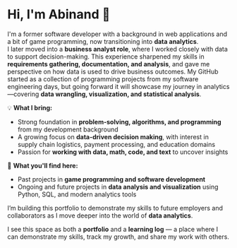 <!--
**abinand/abinand** is a ✨ _special_ ✨ repository because its `README.md` (this file) appears on your GitHub profile.

Here are some ideas to get you started:

- 🔭 I’m currently working on ...
- 🌱 I’m currently learning ...
- 👯 I’m looking to collaborate on ...
- 🤔 I’m looking for help with ...
- 💬 Ask me about ...
- 📫 How to reach me: ...
- 😄 Pronouns: ...
- ⚡ Fun fact: ...
-->

# Hi, I'm Abinand 👋  

I'm a former software developer with a background in web applications and a bit of game programming, now transitioning into **data analytics**.  
I later moved into a **business analyst role**, where I worked closely with data to support decision-making. This experience sharpened my skills in **requirements gathering, documentation, and analysis**, and gave me perspective on how data is used to drive business outcomes.
My GitHub started as a collection of programming projects from my software engineering days, but going forward it will showcase my journey in analytics—covering **data wrangling, visualization, and statistical analysis**.  

💡 **What I bring:**  
- Strong foundation in **problem-solving, algorithms, and programming** from my development background  
- A growing focus on **data-driven decision making**, with interest in supply chain logistics, payment processing, and education domains  
- Passion for **working with data, math, code, and text** to uncover insights  

📂 **What you'll find here:**  
- Past projects in **game programming and software development**  
- Ongoing and future projects in **data analysis and visualization** using Python, SQL, and modern analytics tools  

I’m building this portfolio to demonstrate my skills to future employers and collaborators as I move deeper into the world of **data analytics**.  

I see this space as both a **portfolio** and a **learning log** — a place where I can demonstrate my skills, track my growth, and share my work with others.  


  
